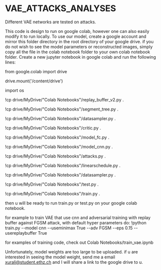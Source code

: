# VAE_ATTACKS_ANALYSES
Different VAE networks are tested on attacks. 


This code is design to run on google colab, however one can also easily modify it to run locally. To use our model, 
create a google account and mirror this folder directory in the root directory of your google drive. if you do not 
wish to see the model parameters or reconstructed images, simply copy all the file in the colab notebook folder to 
your own colab notebook folder. Create a new jupyter notebook in google colab and run the following lines:

from google.colab import drive


drive.mount('/content/drive')


import os


!cp drive/MyDrive/"Colab Notebooks"/replay_buffer_v2.py .


!cp drive/MyDrive/"Colab Notebooks"/segment_tree.py .


!cp drive/MyDrive/"Colab Notebooks"/datasampler.py .


!cp drive/MyDrive/"Colab Notebooks"/critic.py .


!cp drive/MyDrive/"Colab Notebooks"/model_fc.py .


!cp drive/MyDrive/"Colab Notebooks"/model_cnn.py .


!cp drive/MyDrive/"Colab Notebooks"/attacks.py .


!cp drive/MyDrive/"Colab Notebooks"/linearschedule.py .


!cp drive/MyDrive/"Colab Notebooks"/datasampler.py .

!cp drive/MyDrive/"Colab Notebooks"/test.py .

!cp drive/MyDrive/"Colab Notebooks"/train.py .

then u will be ready to run train.py or test.py on your google colab notebook.

for example to train VAE that use cnn and adversarial training with replay buffer against FGSM attack, with default hyper parameters do:
!python train.py --model cnn --useminimax True --adv FGSM --eps 0.15 --usereplaybuffer True 

for examples of training code, check out Colab Notebooks/train_vae.ipynb

Unfortunately, model weights are too large to be uploaded. if u are interested in seeing the model weight, send me a email xurali@student.ethz.ch and I will share a link to the google drive to u.
